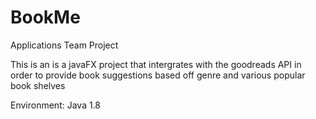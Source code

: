 # BookMe
Applications Team Project

This is an is a javaFX project that intergrates with the goodreads API in order to provide book suggestions based off genre and various popular book shelves

Environment:
Java 1.8
